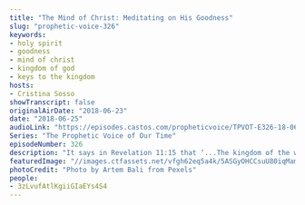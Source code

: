 ```yaml
---
title: "The Mind of Christ: Meditating on His Goodness"
slug: "prophetic-voice-326"
keywords:
- holy spirit
- goodness
- mind of christ
- kingdom of god
- keys to the kingdom
hosts:
- Cristina Sosso
showTranscript: false
originalAirDate: "2018-06-23"
date: "2018-06-25"
audioLink: "https://episodes.castos.com/propheticvoice/TPVOT-E326-18-06-23-24-The-Mind-of-Christ-Meditating-on-His-Goodness.mp3"
Series: "The Prophetic Voice of Our Time"
episodeNumber: 326
description: "It says in Revelation 11:15 that ‘...The kingdom of the world has become the kingdom of our Lord and of His Christ; and He will reign forever and ever.’ So it is important for us. We must develop a new mindset. We must meditate on all the good things from God… God has entrusted us to bring about global changes in this world by implementing His ways of doing things and hearing his voice and we obey that voice, and it will be easier when you meditate on the good things of God."
featuredImage: "//images.ctfassets.net/vfgh62eq5a4k/5ASGyOHCCsuU80iqMam26a/a914154f4e6084a69e60c4b52806ea27/action-adult-adventure-1122868.jpg"
photoCredit: "Photo by Artem Bali from Pexels"
people:
- 3zLvufAtlKgiiGIaEYs4S4
---
```

